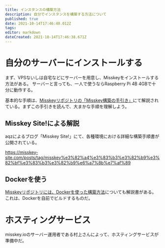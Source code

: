 ```yaml
---
title: インスタンスの構築方法
description: 自分でインスタンスを構築する方法について
published: true
date: 2021-10-14T17:46:40.012Z
tags: 
editor: markdown
dateCreated: 2021-10-14T17:46:38.671Z
---
```


# 自分のサーバーにインストールする
まず、VPSないしは自宅などにサーバーを用意し、Misskeyをインストールする方法がある。
サーバーと言っても、一人で使うならRaspberry Pi 4B 4GBで十分に動作する。

基本的な手順は、[Misskeyリポジトリの「Misskey構築の手引き」](https://github.com/syuilo/misskey/blob/master/docs/setup.ja.md)にて解説されている。まずこの手引きを読んで、大まかな手順を理解しよう。

## Misskey Site!による解説
aqzによるブログ「Misskey Site!」にて、各種環境における詳細な構築手順書が公開されている。

https://misskey-site.com/posts/tag/misskey%e3%82%a4%e3%83%b3%e3%82%b9%e3%82%bf%e3%83%b3%e3%82%b9%e6%a7%8b%e7%af%89

## Dockerを使う
[Misskeyリポジトリには、Dockerを使った構築方法](https://github.com/syuilo/misskey/blob/develop/docs/docker.ja.md)についても解説書がある。これは、Dockerを自前でビルドするものだ。

# ホスティングサービス
misskey.ioのサーバー運用者である村上さんによって、ホスティングサービスが準備中だ。
